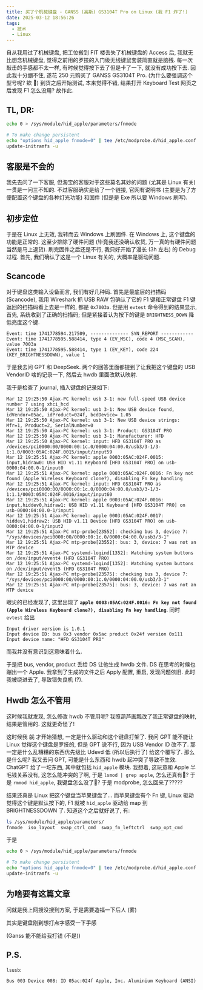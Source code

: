```yaml
---
title: 买了个机械键盘 - GANSS (高斯) GS3104T Pro on Linux (我 F1 炸了!)
date: 2025-03-12 18:56:26
tags:
  - 技术
  - Linux
---
```




自从我用过了机械键盘, 把工位搬到 FIT 楼丢失了机械键盘的 Access 后, 我就无比想念机械键盘, 觉得之前用的罗技的入门级无线键鼠套装简直就是脑残. 每一次敲击的手感都不太一样, 有时候觉得按下去了但是卡了一下, 就没有成功按下去. 因此我十分绷不住, 遂花 250 元购买了 GANSS GS3104T Pro. (为什么要强调这个型号呢? 欸 🤪) 到货之后开始测试, 本来觉得不错, 结果打开 Keyboard Test 网页之后发现 F1 怎么没用? 故作此.



<!-- more -->



## TL, DR:

```sh
echo 0 > /sys/module/hid_apple/parameters/fnmode

# To make change persistent
echo "options hid_apple fnmode=0" | tee /etc/modprobe.d/hid_apple.conf
update-initramfs -u
```



## 客服是不会的

我先去问了一下客服, 但淘宝的客服对于这些莫名其妙的问题 (尤其是 Linux 有关) 一贯是一问三不知的. 不过客服确实是给了一个链接, 官网有说明书 (主要是为了方便配置这个键盘的各种灯光功能) 和固件 (但是是 Exe 所以要 Windows 刷写).



## 初步定位

于是在 Linux 上无效, 我转而去 Windows 上刷固件. 在 Windows 上, 这个键盘的功能是正常的. 这至少排除了硬件问题 (毕竟我还没确认收货, 万一真的有硬件问题当然是马上退货). 刷完固件之后还是不行, 我只好开始了漫长 (3h 左右) 的 Debug 过程. 首先, 我们确认了这是一个 Linux 有关的, 大概率是驱动问题.



## Scancode

对于键盘这类输入设备而言, 我们有好几种码. 首先是最底层的扫描码 (Scancode), 我用 Wireshark 抓 USB RAW 包确认了它的 F1 键和正常键盘 F1 键返回的扫描码看上去是一样的, 都是 `0x7003a`. 但是用 `evtest` 命令得到的结果显示, 首先, 系统收到了正确的扫描码; 但是紧接着认为按下的键是 `BRIGHTNESS_DOWN` 降低亮度这个键.

```text
Event: time 1741778594.217509, -------------- SYN_REPORT ------------           
Event: time 1741778595.588414, type 4 (EV_MSC), code 4 (MSC_SCAN), value 7003a 
Event: time 1741778595.588414, type 1 (EV_KEY), code 224 (KEY_BRIGHTNESSDOWN), value 1
```

于是我去问 GPT 和 DeepSeek. 两个的回答里面都提到了让我把这个键盘的 USB VendorID 啥的记录一下, 然后去 hwdb 里面改默认映射.

我于是检查了 journal, 插入键盘的记录如下:

```journal
Mar 12 19:25:50 Ajax-PC kernel: usb 3-1: new full-speed USB device number 7 using xhci_hcd
Mar 12 19:25:50 Ajax-PC kernel: usb 3-1: New USB device found, idVendor=05ac, idProduct=024f, bcdDevice= 1.05
Mar 12 19:25:50 Ajax-PC kernel: usb 3-1: New USB device strings: Mfr=1, Product=2, SerialNumber=0
Mar 12 19:25:50 Ajax-PC kernel: usb 3-1: Product: GS3104T PRO
Mar 12 19:25:50 Ajax-PC kernel: usb 3-1: Manufacturer: HFD
Mar 12 19:25:50 Ajax-PC kernel: input: HFD GS3104T PRO as /devices/pci0000:00/0000:00:1c.0/0000:04:00.0/usb3/3-1/3-1:1.0/0003:05AC:024F.0015/input/input59
Mar 12 19:25:51 Ajax-PC kernel: apple 0003:05AC:024F.0015: input,hidraw0: USB HID v1.11 Keyboard [HFD GS3104T PRO] on usb-0000:04:00.0-1/input0
Mar 12 19:25:51 Ajax-PC kernel: apple 0003:05AC:024F.0016: Fn key not found (Apple Wireless Keyboard clone?), disabling Fn key handling
Mar 12 19:25:51 Ajax-PC kernel: input: HFD GS3104T PRO as /devices/pci0000:00/0000:00:1c.0/0000:04:00.0/usb3/3-1/3-1:1.1/0003:05AC:024F.0016/input/input60
Mar 12 19:25:51 Ajax-PC kernel: apple 0003:05AC:024F.0016: input,hiddev0,hidraw1: USB HID v1.11 Keyboard [HFD GS3104T PRO] on usb-0000:04:00.0-1/input1
Mar 12 19:25:51 Ajax-PC kernel: apple 0003:05AC:024F.0017: hiddev1,hidraw2: USB HID v1.11 Device [HFD GS3104T PRO] on usb-0000:04:00.0-1/input2
Mar 12 19:25:51 Ajax-PC mtp-probe[23552]: checking bus 3, device 7: "/sys/devices/pci0000:00/0000:00:1c.0/0000:04:00.0/usb3/3-1"
Mar 12 19:25:51 Ajax-PC mtp-probe[23552]: bus: 3, device: 7 was not an MTP device
Mar 12 19:25:51 Ajax-PC systemd-logind[1352]: Watching system buttons on /dev/input/event4 (HFD GS3104T PRO)
Mar 12 19:25:51 Ajax-PC systemd-logind[1352]: Watching system buttons on /dev/input/event5 (HFD GS3104T PRO)
Mar 12 19:25:51 Ajax-PC mtp-probe[23575]: checking bus 3, device 7: "/sys/devices/pci0000:00/0000:00:1c.0/0000:04:00.0/usb3/3-1"
Mar 12 19:25:51 Ajax-PC mtp-probe[23575]: bus: 3, device: 7 was not an MTP device

```

眼尖的已经发现了, 这里出现了 **`apple 0003:05AC:024F.0016: Fn key not found (Apple Wireless Keyboard clone?), disabling Fn key handling`**. 同时 `evtest` 给出

```text
Input driver version is 1.0.1
Input device ID: bus 0x3 vendor 0x5ac product 0x24f version 0x111
Input device name: "HFD GS3104T PRO"
```

而我并没有意识到这意味着什么.

于是把 bus, vendor, product 丢给 DS 让他生成 hwdb 文件. DS 在思考的时候也蹦出一个 Apple. 我拿到了生成的文件之后 Apply 配置, 重启, 发现问题依旧. 此时我被绕进去了, 导致错失良机 (?).



## Hwdb 怎么不管用

这时候我就发现, 怎么修改 hwdb 不管用呢? 我照葫芦画瓢改了我正常键盘的映射, 结果是管用的. 这就更奇怪了!

这时候我 ~~就~~ 才开始猜想, 一定是什么驱动和这个键盘打架了. 我问 GPT 能不能让 Linux 觉得这个键盘是罗技的, 但是 GPT 说不行, 因为 USB Vendor ID 改不了. 那一定是什么乱糟糟的东西优先级比 Udevd 低 (所以后执行了) 给这个覆写了. 那么是什么呢? 我又去问 GPT, 可能是什么东西和 hwdb 起冲突了导致不生效. ChatGPT 给了一坨东西, 其中就包括 `hid_apple` 模块. 我想着, 这玩意和 Apple 半毛钱关系没有, 这怎么能冲突的了啊, 于是 `lsmod | grep apple`, 怎么还真有🤨? 于是 `rmmod hid_apple`, 我键盘怎么没了🧐? 于是 modprobe, 怎么回来了?????

结果还真是 Linux 把这个键盘当苹果键盘了... 而苹果键盘有个 Fn 键, Linux 驱动觉得这个键是默认按下的, F1 就被 `hid_apple` 驱动给 map 到 BRIGHTNESSDOWN 了. 知道这个之后就好说了, 有:

```sh
ls /sys/module/hid_apple/parameters/
fnmode  iso_layout  swap_ctrl_cmd  swap_fn_leftctrl  swap_opt_cmd
```

于是

```sh
echo 0 > /sys/module/hid_apple/parameters/fnmode

# To make change persistent
echo "options hid_apple fnmode=0" | tee /etc/modprobe.d/hid_apple.conf
update-initramfs -u
```



## 为啥要有这篇文章

问就是我上网搜没搜到方案, 于是需要造福一下后人 (雾)

其实是键盘刚到想打点字感受一下手感

(Ganss 能不能给我打钱 (不是))



## P.S.

`lsusb`:

```text
Bus 003 Device 008: ID 05ac:024f Apple, Inc. Aluminium Keyboard (ANSI)
```

